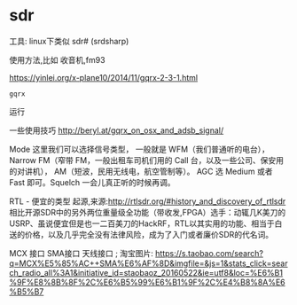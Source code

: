 # sdr
工具: linux下类似 sdr# (srdsharp)


使用方法,比如 收音机,fm93

https://yinlei.org/x-plane10/2014/11/gqrx-2-3-1.html

```
gqrx
```

运行

一些使用技巧 
http://beryl.at/gqrx_on_osx_and_adsb_signal/


Mode 这里我们可以选择信号类型，
一般就是 WFM（我们普通听的电台），
Narrow FM（窄带 FM，一般出租车司机们用的 Call 台，以及一些公司、保安用的对讲机），
AM（短波，民用无线电，航空管制等）。
AGC 选 Medium 或者 Fast 即可。Squelch 一会儿真正听的时候再调。


RTL - 便宜的类型 起源,来源:http://rtlsdr.org/#history_and_discovery_of_rtlsdr
相比开源SDR中的另外两位重量级全功能（带收发,FPGA）选手：动辄几K美刀的USRP、虽说便宜但是也一二百美刀的HackRF，RTL以其实用的功能、相当于白送的价格，以及几乎完全没有法律风险，成为了入门或者廉价SDR的代名词。


MCX 接口 SMA接口 天线接口 ; 淘宝图片: https://s.taobao.com/search?q=MCX%E5%85%AC++SMA%E6%AF%8D&imgfile=&js=1&stats_click=search_radio_all%3A1&initiative_id=staobaoz_20160522&ie=utf8&loc=%E6%B1%9F%E8%8B%8F%2C%E6%B5%99%E6%B1%9F%2C%E4%B8%8A%E6%B5%B7
